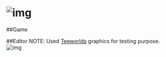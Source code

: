 ![img](http://37.221.194.71/img/pc_logo0.png)
=============================================  

##Game  

##Editor
NOTE: Used [Teeworlds](https://github.com/teeworlds/teeworlds) graphics for testing purpose.  
![img](http://37.221.194.71/img/pce1.png)
